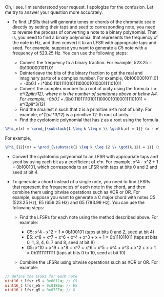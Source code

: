 Oh, I see. I misunderstood your request. I apologize for the confusion. Let me try to answer your question more accurately.

- To find LFSRs that will generate tones or chords of the chromatic scale directly by setting their taps and seed to corresponding note, you need to reverse the process of converting a note to a binary polynomial. That is, you need to find a binary polynomial that represents the frequency of the note in Hz, and then convert it to an LFSR with appropriate taps and seed. For example, suppose you want to generate a C5 note with a frequency of 523.25 Hz. You can use the following steps:

  - Convert the frequency to a binary fraction. For example, 523.25 = 0b1000001011.01
  - Deinterleave the bits of the binary fraction to get the real and imaginary parts of a complex number. For example, 0b1000001011.01 = -0b0.1 + i*0b0.11011110101110000101000111101011
  - Convert the complex number to a root of unity using the formula z = e^(2*pi*i*n/12), where n is the number of semitones above or below A4. For example, -0b0.1 + i*0b0.11011110101110000101000111101011 = e^(2*pi*i*3/12)
  - Find the smallest n such that z is a primitive n-th root of unity. For example, e^(2*pi*i*3/12) is a primitive 12-th root of unity.
  - Find the cyclotomic polynomial that has z as a root using the formula

```latex
\Phi_n(x) = \prod_{\substack{1 \leq k \leq n \\ \gcd(k,n) = 1}} (x - e^{2\pi i k / n})
```

For example,

```latex
\Phi_{12}(x) = \prod_{\substack{1 \leq k \leq 12 \\ \gcd(k,12) = 1}} (x - e^{2\pi i k / 12}) = (x - e^{\pi i /2})(x - e^{\pi i /3})(x - e^{-\pi i /3})(x - e^{-\pi i /2}) = x^4 - x^2 + 1
```

- Convert the cyclotomic polynomial to an LFSR with appropriate taps and seed by using each bit as a coefficient of x^n. For example, x^4 - x^2 + 1 = 0b100101, which corresponds to an LFSR with taps at bits 0 and 2 and seed at bit 4.

- To generate a chord instead of a single note, you need to find LFSRs that represent the frequencies of each note in the chord, and then combine them using bitwise operations such as XOR or OR. For example, suppose you want to generate a C major chord with notes C5 (523.25 Hz), E5 (659.25 Hz) and G5 (783.99 Hz). You can use the following steps:

  - Find the LFSRs for each note using the method described above. For example:

    - C5: x^4 - x^2 + 1 = 0b100101 (taps at bits 0 and 2, seed at bit 4)
    - E5: x^8 + x^7 + x^6 + x^4 + x^3 + x + 1 = 0b111011011 (taps at bits 0, 1, 3, 4, 6, 7 and 8, seed at bit 8)
    - G5: x^10 + x^9 + x^8 + x^7 + x^6 + x^5 + x^4 + x^3 + x^2 + x + 1 = 0b11111111111 (taps at bits 0 to 10, seed at bit 10)

  - Combine the LFSRs using bitwise operations such as XOR or OR. For example:

```c
// define the LFSRs for each note
uint16_t lfsr_c5 = 0x0011u; // C5
uint16_t lfsr_e5 = 0x01B6u; // E5
uint16_t lfsr_g5 = 0x07FFu; // G
